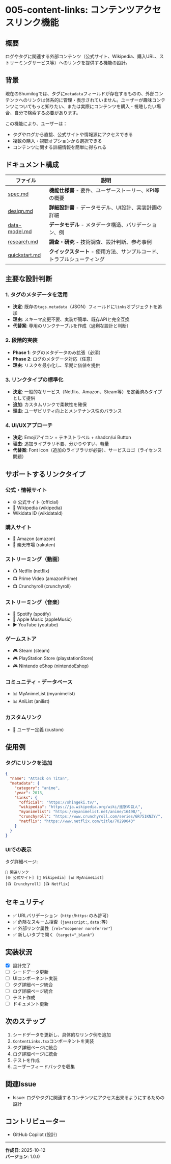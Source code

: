 # 005-content-links: コンテンツアクセスリンク機能

## 概要

ログやタグに関連する外部コンテンツ（公式サイト、Wikipedia、購入URL、ストリーミングサービス等）へのリンクを提供する機能の設計。

## 背景

現在のShumilogでは、タグに`metadata`フィールドが存在するものの、外部コンテンツへのリンクは体系的に管理・表示されていません。ユーザーが趣味コンテンツについてもっと知りたい、または実際にコンテンツを購入・視聴したい場合、自分で検索する必要があります。

この機能により、ユーザーは：
- タグやログから直接、公式サイトや情報源にアクセスできる
- 複数の購入・視聴オプションから選択できる
- コンテンツに関する詳細情報を簡単に得られる

## ドキュメント構成

| ファイル | 説明 |
|---------|------|
| [spec.md](./spec.md) | **機能仕様書** - 要件、ユーザーストーリー、KPI等の概要 |
| [design.md](./design.md) | **詳細設計書** - データモデル、UI設計、実装計画の詳細 |
| [data-model.md](./data-model.md) | **データモデル** - メタデータ構造、バリデーション、例 |
| [research.md](./research.md) | **調査・研究** - 技術調査、設計判断、参考事例 |
| [quickstart.md](./quickstart.md) | **クイックスタート** - 使用方法、サンプルコード、トラブルシューティング |

## 主要な設計判断

### 1. タグのメタデータを活用

- **決定**: 既存の`tags.metadata`（JSON）フィールドに`links`オブジェクトを追加
- **理由**: スキーマ変更不要、実装が簡単、既存APIと完全互換
- **代替案**: 専用のリンクテーブルを作成（過剰な設計と判断）

### 2. 段階的実装

- **Phase 1**: タグのメタデータのみ拡張（必須）
- **Phase 2**: ログのメタデータ対応（任意）
- **理由**: リスクを最小化し、早期に価値を提供

### 3. リンクタイプの標準化

- **決定**: 一般的なサービス（Netflix、Amazon、Steam等）を定義済みタイプとして提供
- **追加**: カスタムリンクで柔軟性を確保
- **理由**: ユーザビリティ向上とメンテナンス性のバランス

### 4. UI/UXアプローチ

- **決定**: Emojiアイコン + テキストラベル + shadcn/ui Button
- **理由**: 追加ライブラリ不要、分かりやすい、軽量
- **代替案**: Font Icon（追加のライブラリが必要）、サービスロゴ（ライセンス問題）

## サポートするリンクタイプ

### 公式・情報サイト
- 🌐 公式サイト (official)
- 📖 Wikipedia (wikipedia)
- Wikidata ID (wikidataId)

### 購入サイト
- 🛒 Amazon (amazon)
- 🛒 楽天市場 (rakuten)

### ストリーミング（動画）
- 📺 Netflix (netflix)
- 📺 Prime Video (amazonPrime)
- 📺 Crunchyroll (crunchyroll)

### ストリーミング（音楽）
- 🎵 Spotify (spotify)
- 🎵 Apple Music (appleMusic)
- ▶️ YouTube (youtube)

### ゲームストア
- 🎮 Steam (steam)
- 🎮 PlayStation Store (playstationStore)
- 🎮 Nintendo eShop (nintendoEshop)

### コミュニティ・データベース
- 📊 MyAnimeList (myanimelist)
- 📊 AniList (anilist)

### カスタムリンク
- 🔗 ユーザー定義 (custom)

## 使用例

### タグにリンクを追加

```json
{
  "name": "Attack on Titan",
  "metadata": {
    "category": "anime",
    "year": 2013,
    "links": {
      "official": "https://shingeki.tv/",
      "wikipedia": "https://ja.wikipedia.org/wiki/進撃の巨人",
      "myanimelist": "https://myanimelist.net/anime/16498/",
      "crunchyroll": "https://www.crunchyroll.com/series/GR751KNZY/",
      "netflix": "https://www.netflix.com/title/70299043"
    }
  }
}
```

### UIでの表示

タグ詳細ページ:
```
🔗 関連リンク
[🌐 公式サイト] [📖 Wikipedia] [📊 MyAnimeList]
[📺 Crunchyroll] [📺 Netflix]
```

## セキュリティ

- ✅ URLバリデーション（`http:`/`https:`のみ許可）
- ✅ 危険なスキーム拒否（`javascript:`, `data:`等）
- ✅ 外部リンク属性（`rel="noopener noreferrer"`）
- ✅ 新しいタブで開く（`target="_blank"`）

## 実装状況

- [x] 設計完了
- [ ] シードデータ更新
- [ ] UIコンポーネント実装
- [ ] タグ詳細ページ統合
- [ ] ログ詳細ページ統合
- [ ] テスト作成
- [ ] ドキュメント更新

## 次のステップ

1. シードデータを更新し、具体的なリンク例を追加
2. `ContentLinks.tsx`コンポーネントを実装
3. タグ詳細ページに統合
4. ログ詳細ページに統合
5. テストを作成
6. ユーザーフィードバックを収集

## 関連Issue

- Issue: ログやタグに関連するコンテンツにアクセス出来るようにするための設計

## コントリビューター

- GitHub Copilot (設計)

---

**作成日**: 2025-10-12  
**バージョン**: 1.0.0
